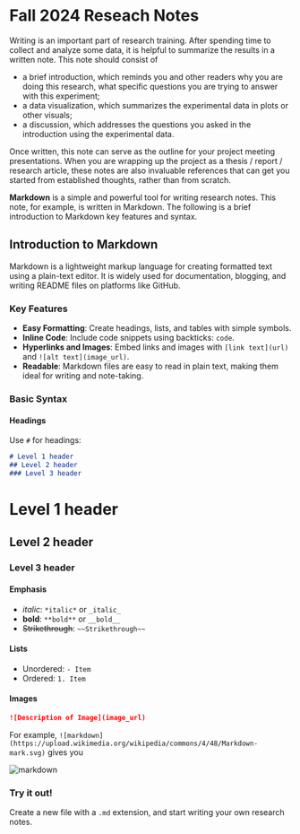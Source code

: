 # Fall 2024 Reseach Notes

Writing is an important part of research training. After spending time to collect and analyze some data, it is helpful to summarize the results in a written note. This note should consist of

- a brief introduction, which reminds you and other readers why you are doing this research, what specific questions you are trying to answer with this experiment;
- a data visualization, which summarizes the experimental data in plots or other visuals;
- a discussion, which addresses the questions you asked in the introduction using the experimental data.

Once written, this note can serve as the outline for your project meeting presentations. When you are wrapping up the project as a thesis / report / research article, these notes are also invaluable references that can get you started from established thoughts, rather than from scratch.

**Markdown** is a simple and powerful tool for writing research notes. This note, for example, is written in Markdown. The following is a brief introduction to Markdown key features and syntax.

## Introduction to Markdown

Markdown is a lightweight markup language for creating formatted text using a plain-text editor. It is widely used for documentation, blogging, and writing README files on platforms like GitHub.

### Key Features
- **Easy Formatting**: Create headings, lists, and tables with simple symbols.
- **Inline Code**: Include code snippets using backticks: `code`.
- **Hyperlinks and Images**: Embed links and images with `[link text](url)` and `![alt text](image_url)`.
- **Readable**: Markdown files are easy to read in plain text, making them ideal for writing and note-taking.

### Basic Syntax
#### Headings
Use `#` for headings:
```markdown
# Level 1 header
## Level 2 header
### Level 3 header
```
# Level 1 header
## Level 2 header
### Level 3 header

#### Emphasis
- *italic*: `*italic*` or `_italic_`
- **bold**: `**bold**` or `__bold__`
- ~~Strikethrough~~: `~~Strikethrough~~`

#### Lists
- Unordered: `- Item`
- Ordered: `1. Item`

#### Images
```markdown
![Description of Image](image_url)
```
For example, `![markdown](https://upload.wikimedia.org/wikipedia/commons/4/48/Markdown-mark.svg)` gives you

![markdown](https://upload.wikimedia.org/wikipedia/commons/4/48/Markdown-mark.svg)

### Try it out!
Create a new file with a `.md` extension, and start writing your own research notes.
